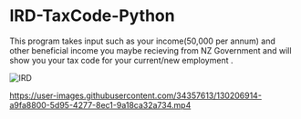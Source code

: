 # IRD-TaxCode-Python


This program takes input such as your income(50,000 per annum) and other beneficial income you maybe recieving from NZ Government and will show you your tax code for your current/new employment . 


![IRD](https://user-images.githubusercontent.com/34357613/110267952-b09a9c80-8025-11eb-9136-196861ec8d5c.png)




https://user-images.githubusercontent.com/34357613/130206914-a9fa8800-5d95-4277-8ec1-9a18ca32a734.mp4


